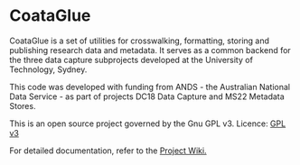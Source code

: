 CoataGlue
=========

CoataGlue is a set of utilities for crosswalking, formatting, storing
and publishing research data and metadata.  It serves as a common
backend for the three data capture subprojects developed at the
University of Technology, Sydney.

This code was developed with funding from ANDS - the Australian
National Data Service - as part of projects DC18 Data Capture and MS22
Metadata Stores.

This is an open source project governed by the Gnu GPL v3. Licence: [GPL v3](http://www.gnu.org/licenses/gpl.html)

For detailed documentation, refer to the [Project Wiki.](https://github.com/spikelynch/CoataGlue/wiki)

